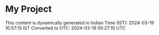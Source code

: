 # My Project

This content is dynamically generated in Indian Time (IST): 2024-03-19 10:57:15 IST
Converted to UTC: 2024-03-19 05:27:15 UTC
